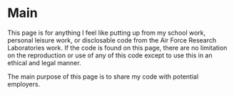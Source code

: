 # Main
This page is for anything I feel like putting up from my school work, personal leisure work, or disclosable code from the Air Force Research Laboratories work.
If the code is found on this page, there are no limitation on the reproduction or use of any of this code except to use this in an ethical and legal manner. 

The main purpose of this page is to share my code with potential employers.
